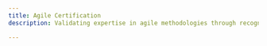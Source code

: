 ```yaml
---
title: Agile Certification
description: Validating expertise in agile methodologies through recognised accreditation programs.

---
```


